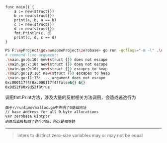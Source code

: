 
```golang
func main() {
	a := new(struct{})
	b := new(struct{})
	print(a, b, a == b)
	c := new(struct{})
	d := new(struct{})
	fmt.Println(c, d)
	print(c, d, c == d)
}

```
```bash
PS F:\myProject\go\awesomeProject\zerobase> go run -gcflags="-m -l" .\main.go
# command-line-arguments
.\main.go:6:10: new(struct {}) does not escape
.\main.go:7:10: new(struct {}) does not escape
.\main.go:9:10: new(struct {}) escapes to heap
.\main.go:10:10: new(struct {}) escapes to heap
.\main.go:11:13: ... argument does not escape
0xc000117f4f0xc000117f4ffalse&{} &{}
0x9d52f80x9d52f8true

```
调用fmt.Print方法，涉及大量的反射相关方法调用，会造成逃逸行为


```
由于//runtime/malloc.go中声明了0基础地址
// base address for all 0-byte allocations
var zerobase uintptr
逃逸后直接指向了这个地址，所以是相等的
```

---

> inters to distinct zero-size variables may or may not be equal

